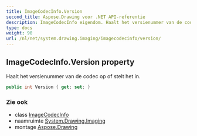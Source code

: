 ```yaml
---
title: ImageCodecInfo.Version
second_title: Aspose.Drawing voor .NET API-referentie
description: ImageCodecInfo eigendom. Haalt het versienummer van de codec op of stelt het in.
type: docs
weight: 90
url: /nl/net/system.drawing.imaging/imagecodecinfo/version/
---
```

## ImageCodecInfo.Version property

Haalt het versienummer van de codec op of stelt het in.

```csharp
public int Version { get; set; }
```

### Zie ook

* class [ImageCodecInfo](../)
* naamruimte [System.Drawing.Imaging](../../imagecodecinfo/)
* montage [Aspose.Drawing](../../../)



